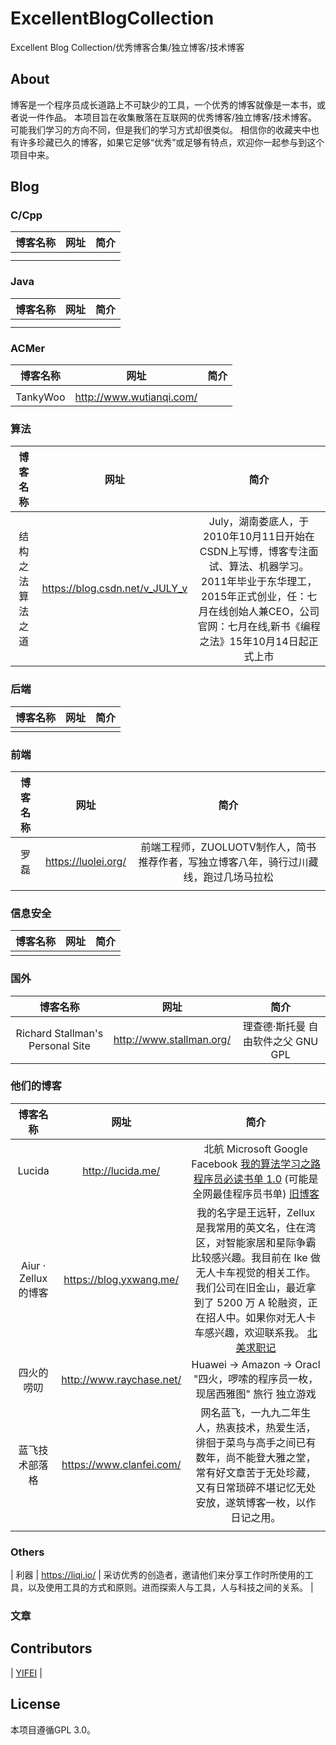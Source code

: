 # ExcellentBlogCollection
Excellent Blog Collection/优秀博客合集/独立博客/技术博客

## About
博客是一个程序员成长道路上不可缺少的工具，一个优秀的博客就像是一本书，或者说一件作品。
本项目旨在收集散落在互联网的优秀博客/独立博客/技术博客。
可能我们学习的方向不同，但是我们的学习方式却很类似。
相信你的收藏夹中也有许多珍藏已久的博客，如果它足够“优秀”或足够有特点，欢迎你一起参与到这个项目中来。

## Blog

### C/Cpp
| 博客名称   | 网址 |  简介  |
| :----:   | :----: | :----:  |
| []() |  |  |
| []() |  |  |

### Java
| 博客名称   | 网址 |  简介  |
| :----:   | :----: | :----:  |
| []() |  |  |
| []() |  |  |

### ACMer
| 博客名称   | 网址 |  简介  |
| :----:   | :----: | :----:  |
|  |  |  |
| TankyWoo | http://www.wutianqi.com/ |   |

### 算法
| 博客名称   | 网址 |  简介  |
| :----:   | :----: | :----:  |
| 结构之法 算法之道 | https://blog.csdn.net/v_JULY_v  | July，湖南娄底人，于2010年10月11日开始在CSDN上写博，博客专注面试、算法、机器学习。2011年毕业于东华理工，2015年正式创业，任：七月在线创始人兼CEO，公司官网：七月在线,新书《编程之法》15年10月14日起正式上市 |

### 后端
| 博客名称   | 网址 |  简介  |
| :----:   | :----: | :----:  |
|  |  |  |

### 前端
| 博客名称   | 网址 |  简介  |
| :----:   | :----: | :----:  |
| 罗磊 | https://luolei.org/ | 前端工程师，ZUOLUOTV制作人，简书推荐作者，写独立博客八年，骑行过川藏线，跑过几场马拉松 |
|  |  |  |

### 信息安全
| 博客名称   | 网址 |  简介  |
| :----:   | :----: | :----:  |
|  |  |  |

### 国外
| 博客名称   | 网址 |  简介  |
| :----:   | :----: | :----:  |
| Richard Stallman's Personal Site | http://www.stallman.org/ | 理查德·斯托曼 自由软件之父 GNU GPL |

### 他们的博客
| 博客名称   | 网址 |  简介  |
| :----:   | :----: | :----:  |
| Lucida | http://lucida.me/ | 北航 Microsoft Google Facebook [我的算法学习之路](http://lucida.me/blog/on-learning-algorithms/) [程序员必读书单 1.0](http://lucida.me/blog/developer-reading-list/) (可能是全网最佳程序员书单) [旧博客](https://www.cnblogs.com/figure9/) |
| Aiur · Zellux 的博客 | https://blog.yxwang.me/ | 我的名字是王远轩，Zellux 是我常用的英文名，住在湾区，对智能家居和星际争霸比较感兴趣。我目前在 Ike 做无人卡车视觉的相关工作。我们公司在旧金山，最近拿到了 5200 万 A 轮融资，正在招人中。如果你对无人卡车感兴趣，欢迎联系我。 [北美求职记](https://blog.yxwang.me/2012/12/job-hunting-in-usa-1/)  |
| 四火的唠叨 | http://www.raychase.net/ | Huawei -> Amazon -> Oracl "四火，啰嗦的程序员一枚，现居西雅图" 旅行 独立游戏 |
| 蓝飞技术部落格 | https://www.clanfei.com/ | 网名蓝飞，一九九二年生人，热衷技术，热爱生活，徘徊于菜鸟与高手之间已有数年，尚不能登大雅之堂，常有好文章苦于无处珍藏，又有日常琐碎不堪记忆无处安放，遂筑博客一枚，以作日记之用。 |
|  |  |  |

### Others
| 利器 | https://liqi.io/ | 采访优秀的创造者，邀请他们来分享工作时所使用的工具，以及使用工具的方式和原则。进而探索人与工具，人与科技之间的关系。 |

### 文章


## Contributors
| [YIFEI](http://taowusheng.cn/) |

## License
 本项目遵循GPL 3.0。
